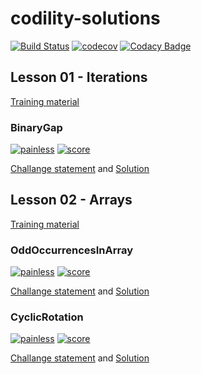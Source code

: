 # codility-solutions

[![Build Status](https://travis-ci.org/dev-11/codility-solutions.svg?branch=master)](https://travis-ci.org/dev-11/codility-solutions) [![codecov](https://codecov.io/gh/dev-11/codility-solutions/branch/master/graph/badge.svg)](https://codecov.io/gh/dev-11/codility-solutions) [![Codacy Badge](https://api.codacy.com/project/badge/Grade/8f50c983d55d42fda44c3832080e94fc)](https://www.codacy.com/manual/dev-11/codility-solutions?utm_source=github.com&amp;utm_medium=referral&amp;utm_content=dev-11/codility-solutions&amp;utm_campaign=Badge_Grade)


## Lesson 01 - Iterations

[Training material](https://codility.com/media/train/Iterations.pdf)

### BinaryGap

[![painless](https://img.shields.io/badge/difficulty-painless-7FC1E3)](https://img.shields.io/badge/difficulty-painless-7FC1E3) [![score](https://img.shields.io/badge/score-100%25-brightgreen)](https://img.shields.io/badge/score-100%25-brightgreen) 

[Challange statement](https://app.codility.com/programmers/lessons/1-iterations/binary_gap/) and [Solution](Solutions/Lesson_01/binary_gap.py)

## Lesson 02 - Arrays

[Training material](https://codility.com/media/train/0-Arrays.pdf)

### OddOccurrencesInArray

[![painless](https://img.shields.io/badge/difficulty-painless-7FC1E3)](https://img.shields.io/badge/difficulty-painless-7FC1E3) [![score](https://img.shields.io/badge/score-100%25-brightgreen)](https://img.shields.io/badge/score-100%25-brightgreen) 

[Challange statement](https://app.codility.com/programmers/lessons/2-arrays/odd_occurrences_in_array/) and [Solution](Solutions/Lesson_02/odd_occurrences_in_array.py)

### CyclicRotation

[![painless](https://img.shields.io/badge/difficulty-painless-7FC1E3)](https://img.shields.io/badge/difficulty-painless-7FC1E3) [![score](https://img.shields.io/badge/score-100%25-brightgreen)](https://img.shields.io/badge/score-100%25-brightgreen) 

[Challange statement](https://app.codility.com/programmers/lessons/2-arrays/cyclic_rotation/) and [Solution](Solutions/Lesson_02/cyclic_rotation.py)


